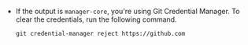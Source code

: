 - If the output is `manager-core`, you're using Git Credential Manager. To clear the credentials, run the following command.

    ```shell{:copy}
    git credential-manager reject https://github.com
    ```
